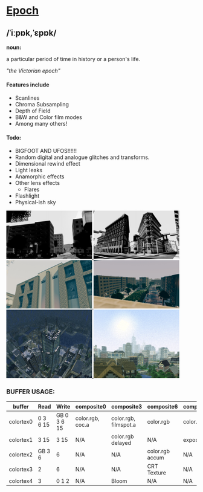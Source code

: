 # [Epoch](https://www.google.com/search?q=define+epoch)
## /ˈiːpɒk,ˈɛpɒk/
**noun:**

a particular period of time in history or a person's life.
	
*"the Victorian epoch"*

#### Features include
- Scanlines
- Chroma Subsampling
- Depth of Field
- B&W and Color film modes
- Among many others!

#### Todo:
- BIGFOOT AND UFOS!!!!!!
- Random digital and analogue glitches and transforms.
- Dimensional rewind effect
- Light leaks
- Anamorphic effects
- Other lens effects
	- Flares
- Flashlight
- Physical-ish sky

<p align="left">
    <a href="https://raw.githubusercontent.com/WoMspace/Epoch-Shader/main/screenshots/bw-office.png" target="_blank" rel="noopener noreferrer">
        <img alt="Office - Black and White - JoubaMety" src="screenshots/bw-office.jpg" width="45%">
    </a>
    <a href="https://raw.githubusercontent.com/WoMspace/Epoch-Shader/main/screenshots/bw-streetcorner.png" target="_blank" rel="noopener noreferrer">
        <img alt="Street Corner - Black and White - JoubaMety" src="screenshots/bw-streetcorner.jpg" width="45%">
    </a>
    <a href="https://raw.githubusercontent.com/WoMspace/Epoch-Shader/main/screenshots/col-office.png" target="_blank" rel="noopener noreferrer">
        <img alt="Office - Color - JoubaMety" src="screenshots/col-office.jpg" width="45%">
    </a>
    <a href="https://raw.githubusercontent.com/WoMspace/Epoch-Shader/main/screenshots/col-overlook.png" target="_blank" rel="noopener noreferrer">
        <img alt="Overlook - Color - JoubaMety" src="screenshots/col-overlook.jpg" width="45%">
    </a>
    <a href="https://raw.githubusercontent.com/WoMspace/Epoch-Shader/main/screenshots/vhs-city.png" target="_blank" rel="noopener noreferrer">
        <img alt="City - VHS - shortnamesalex" src="screenshots/vhs-city.jpg" width="45%">
    </a>
    <a href="https://raw.githubusercontent.com/WoMspace/Epoch-Shader/main/screenshots/vhs-skyline.png" target="_blank" rel="noopener noreferrer">
        <img alt="Skyline - VHS - shortnamesalex" src="screenshots/vhs-skyline.jpg" width="45%">
    </a>
</p>

### BUFFER USAGE:

buffer|Read|Write|composite0|composite3|composite6|composite15
------|----|-----|----------|----------|----------|-----------
colortex0|0 3 6 15|GB 0 3 6 15|color.rgb, coc.a|color.rgb, filmspot.a|color.rgb|color.rgb
colortex1|3 15|3 15|N/A|color.rgb delayed|N/A|exposure.a
colortex2|GB 3 6|6|N/A|N/A|color.rgb accum|N/A
colortex3|2|6|N/A|N/A|CRT Texture|N/A
colortex4|3|0 1 2|N/A|Bloom|N/A|N/A
